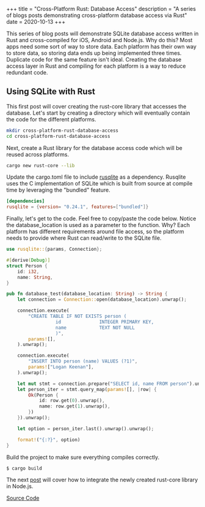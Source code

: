 +++
title = "Cross-Platform Rust: Database Access"
description = "A series of blogs posts demonstrating cross-platform database access via Rust"
date = 2020-10-13
+++

This series of blog posts will demonstrate SQLite database access written in Rust and cross-compiled
for iOS, Android and Node.js. Why do this?  Most apps need some sort of way to store data.  Each 
platform has their own way to store data, so storing data ends up being implemented three times.  Duplicate
code for the same feature isn't ideal.  Creating the database access layer in Rust and compiling for each platform is a
 way to reduce redundant code.

## Using SQLite with Rust

This first post will cover creating the rust-core library that accesses the database.
Let's start by creating a directory which will eventually contain the code for the different platforms.

```bash 
mkdir cross-platform-rust-database-access
cd cross-platform-rust-database-access
```

Next, create a Rust library for the database access code which will be reused across platforms. 
```bash
cargo new rust-core --lib
```

Update the cargo.toml file to include [rusqlite](https://crates.io/crates/rusqlite) as a dependency.  Rusqlite uses the
C implementation of SQLite which is built from source at compile time by leveraging the "bundled" feature.  
```toml
[dependencies]
rusqlite = {version= "0.24.1", features=["bundled"]}
```

Finally, let's get to the code.  Feel free to copy/paste the code below.  Notice the database_location is used as a
 parameter to the function. Why?  Each platform has different requirements around file access, so the platform needs to 
 provide where Rust can read/write to the SQLite file.  

```rust
use rusqlite::{params, Connection};

#[derive(Debug)]
struct Person {
    id: i32,
    name: String,
}

pub fn database_test(database_location: String) -> String {
    let connection = Connection::open(database_location).unwrap();

    connection.execute(
        "CREATE TABLE IF NOT EXISTS person (
                  id              INTEGER PRIMARY KEY,
                  name            TEXT NOT NULL
                  )",
        params![],
    ).unwrap();

    connection.execute(
        "INSERT INTO person (name) VALUES (?1)",
        params!["Logan Keenan"],
    ).unwrap();

    let mut stmt = connection.prepare("SELECT id, name FROM person").unwrap();
    let person_iter = stmt.query_map(params![], |row| {
        Ok(Person {
            id: row.get(0).unwrap(),
            name: row.get(1).unwrap(),
        })
    }).unwrap();

    let option = person_iter.last().unwrap().unwrap();

    format!("{:?}", option)
}
```

Build the project to make sure everything compiles correctly.

```bash 
$ cargo build
```

The next [post](/posts/cross-platform-rust-database-access-nodejs) will cover how to integrate the newly created rust-core library in Node.js.

[Source Code](https://github.com/logankeenan/cross-platform-rust-database-access/tree/main/rust-core)

